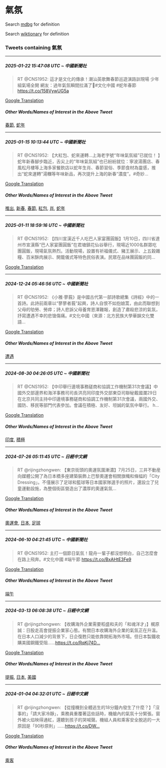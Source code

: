 # 氣氛

Search [mdbg](https://www.mdbg.net/chinese/dictionary?page=worddict&wdrst=0&wdqb=氣氛) for definition

Search [wiktionary](https://en.wiktionary.org/wiki/氣氛) for definition

### Tweets containing 氣氛

___
##### 2025-01-22 15:47:08 UTC ~ 中國新聞社
> RT @CNS1952: 這才是文化的傳承！潮汕英歌舞春節巡遊演路訓現場 少年組氣場全開 網友：過年氣氛瞬間拉滿了🤩#文化中國 #蛇年春節 https://t.co/158VywUG5a

[Google Translation](https://translate.google.com/?hi=en&tab=TT&sl=zh-CN&tl=en&op=translate&text=RT+%40CNS1952%3A+%E9%80%99%E6%89%8D%E6%98%AF%E6%96%87%E5%8C%96%E7%9A%84%E5%82%B3%E6%89%BF%EF%BC%81%E6%BD%AE%E6%B1%95%E8%8B%B1%E6%AD%8C%E8%88%9E%E6%98%A5%E7%AF%80%E5%B7%A1%E9%81%8A%E6%BC%94%E8%B7%AF%E8%A8%93%E7%8F%BE%E5%A0%B4+%E5%B0%91%E5%B9%B4%E7%B5%84%E6%B0%A3%E5%A0%B4%E5%85%A8%E9%96%8B+%E7%B6%B2%E5%8F%8B%EF%BC%9A%E9%81%8E%E5%B9%B4%E6%B0%A3%E6%B0%9B%E7%9E%AC%E9%96%93%E6%8B%89%E6%BB%BF%E4%BA%86%F0%9F%A4%A9%23%E6%96%87%E5%8C%96%E4%B8%AD%E5%9C%8B+%23%E8%9B%87%E5%B9%B4%E6%98%A5%E7%AF%80+https%3A%2F%2Ft.co%2F158VywUG5a)
##### Other Words/Names of Interest in the Above Tweet
[春節](春節.md), [蛇年](蛇年.md)
___
##### 2025-01-15 10:13:44 UTC ~ 中國新聞社
> RT @CNS1952: 【大紅包、蛇來運轉…上海老字號“年味氣氛組”已就位！ 】蛇年新春腳步臨近，舌尖上的“年味氣氛組”也已紛紛就位：寧波湯團店、春風松月樓等上海多家餐飲店以蛇年生肖、春節習俗、季節食材為靈感，推出“蛇來運轉”湯糰等年味新品，再次提升上海的新春“濃度”。#奇妙…

[Google Translation](https://translate.google.com/?hi=en&tab=TT&sl=zh-CN&tl=en&op=translate&text=RT+%40CNS1952%3A+%E3%80%90%E5%A4%A7%E7%B4%85%E5%8C%85%E3%80%81%E8%9B%87%E4%BE%86%E9%81%8B%E8%BD%89%E2%80%A6%E4%B8%8A%E6%B5%B7%E8%80%81%E5%AD%97%E8%99%9F%E2%80%9C%E5%B9%B4%E5%91%B3%E6%B0%A3%E6%B0%9B%E7%B5%84%E2%80%9D%E5%B7%B2%E5%B0%B1%E4%BD%8D%EF%BC%81+%E3%80%91%E8%9B%87%E5%B9%B4%E6%96%B0%E6%98%A5%E8%85%B3%E6%AD%A5%E8%87%A8%E8%BF%91%EF%BC%8C%E8%88%8C%E5%B0%96%E4%B8%8A%E7%9A%84%E2%80%9C%E5%B9%B4%E5%91%B3%E6%B0%A3%E6%B0%9B%E7%B5%84%E2%80%9D%E4%B9%9F%E5%B7%B2%E7%B4%9B%E7%B4%9B%E5%B0%B1%E4%BD%8D%EF%BC%9A%E5%AF%A7%E6%B3%A2%E6%B9%AF%E5%9C%98%E5%BA%97%E3%80%81%E6%98%A5%E9%A2%A8%E6%9D%BE%E6%9C%88%E6%A8%93%E7%AD%89%E4%B8%8A%E6%B5%B7%E5%A4%9A%E5%AE%B6%E9%A4%90%E9%A3%B2%E5%BA%97%E4%BB%A5%E8%9B%87%E5%B9%B4%E7%94%9F%E8%82%96%E3%80%81%E6%98%A5%E7%AF%80%E7%BF%92%E4%BF%97%E3%80%81%E5%AD%A3%E7%AF%80%E9%A3%9F%E6%9D%90%E7%82%BA%E9%9D%88%E6%84%9F%EF%BC%8C%E6%8E%A8%E5%87%BA%E2%80%9C%E8%9B%87%E4%BE%86%E9%81%8B%E8%BD%89%E2%80%9D%E6%B9%AF%E7%B3%B0%E7%AD%89%E5%B9%B4%E5%91%B3%E6%96%B0%E5%93%81%EF%BC%8C%E5%86%8D%E6%AC%A1%E6%8F%90%E5%8D%87%E4%B8%8A%E6%B5%B7%E7%9A%84%E6%96%B0%E6%98%A5%E2%80%9C%E6%BF%83%E5%BA%A6%E2%80%9D%E3%80%82%23%E5%A5%87%E5%A6%99%E2%80%A6)
##### Other Words/Names of Interest in the Above Tweet
[推出](推出.md), [新春](新春.md), [春節](春節.md), [紅包](紅包.md), [肖](肖.md), [蛇年](蛇年.md)
___
##### 2025-01-11 18:59:16 UTC ~ 中國新聞社
> RT @CNS1952: 【四川宣漢近千人吃巴人家宴團圓飯】1月10日，四川省達州市宣漢縣“巴人家宴團圓飯”在君塘鎮花仙谷舉行，現場近1000名群眾吃團圓飯，現場氣氛熱烈。活動現場，設置有祈福儀式、豬王展示、上五穀雜糧、百米酥肉展示、開籠儀式等特色民俗表演。民眾在品味團圓飯的同…

[Google Translation](https://translate.google.com/?hi=en&tab=TT&sl=zh-CN&tl=en&op=translate&text=RT+%40CNS1952%3A+%E3%80%90%E5%9B%9B%E5%B7%9D%E5%AE%A3%E6%BC%A2%E8%BF%91%E5%8D%83%E4%BA%BA%E5%90%83%E5%B7%B4%E4%BA%BA%E5%AE%B6%E5%AE%B4%E5%9C%98%E5%9C%93%E9%A3%AF%E3%80%911%E6%9C%8810%E6%97%A5%EF%BC%8C%E5%9B%9B%E5%B7%9D%E7%9C%81%E9%81%94%E5%B7%9E%E5%B8%82%E5%AE%A3%E6%BC%A2%E7%B8%A3%E2%80%9C%E5%B7%B4%E4%BA%BA%E5%AE%B6%E5%AE%B4%E5%9C%98%E5%9C%93%E9%A3%AF%E2%80%9D%E5%9C%A8%E5%90%9B%E5%A1%98%E9%8E%AE%E8%8A%B1%E4%BB%99%E8%B0%B7%E8%88%89%E8%A1%8C%EF%BC%8C%E7%8F%BE%E5%A0%B4%E8%BF%911000%E5%90%8D%E7%BE%A4%E7%9C%BE%E5%90%83%E5%9C%98%E5%9C%93%E9%A3%AF%EF%BC%8C%E7%8F%BE%E5%A0%B4%E6%B0%A3%E6%B0%9B%E7%86%B1%E7%83%88%E3%80%82%E6%B4%BB%E5%8B%95%E7%8F%BE%E5%A0%B4%EF%BC%8C%E8%A8%AD%E7%BD%AE%E6%9C%89%E7%A5%88%E7%A6%8F%E5%84%80%E5%BC%8F%E3%80%81%E8%B1%AC%E7%8E%8B%E5%B1%95%E7%A4%BA%E3%80%81%E4%B8%8A%E4%BA%94%E7%A9%80%E9%9B%9C%E7%B3%A7%E3%80%81%E7%99%BE%E7%B1%B3%E9%85%A5%E8%82%89%E5%B1%95%E7%A4%BA%E3%80%81%E9%96%8B%E7%B1%A0%E5%84%80%E5%BC%8F%E7%AD%89%E7%89%B9%E8%89%B2%E6%B0%91%E4%BF%97%E8%A1%A8%E6%BC%94%E3%80%82%E6%B0%91%E7%9C%BE%E5%9C%A8%E5%93%81%E5%91%B3%E5%9C%98%E5%9C%93%E9%A3%AF%E7%9A%84%E5%90%8C%E2%80%A6)
___
##### 2024-12-24 05:46:56 UTC ~ 中國新聞社
> RT @CNS1952: 《小雅·蓼莪》是中國古代第一部詩歌總集《詩經》中的一首詩。此詩前兩章以“蓼蓼者莪”起興，詩人自恨不如抱娘蒿，由此而聯想到父母的劬勞、勞瘁；詩人悲訴父母養育恩澤難報，創造了肅殺悲涼的氣氛，抒寫遭遇不幸的悲愴傷痛。#文化中國（來源：北方民族大學華韻文化雙語…

[Google Translation](https://translate.google.com/?hi=en&tab=TT&sl=zh-CN&tl=en&op=translate&text=RT+%40CNS1952%3A+%E3%80%8A%E5%B0%8F%E9%9B%85%C2%B7%E8%93%BC%E8%8E%AA%E3%80%8B%E6%98%AF%E4%B8%AD%E5%9C%8B%E5%8F%A4%E4%BB%A3%E7%AC%AC%E4%B8%80%E9%83%A8%E8%A9%A9%E6%AD%8C%E7%B8%BD%E9%9B%86%E3%80%8A%E8%A9%A9%E7%B6%93%E3%80%8B%E4%B8%AD%E7%9A%84%E4%B8%80%E9%A6%96%E8%A9%A9%E3%80%82%E6%AD%A4%E8%A9%A9%E5%89%8D%E5%85%A9%E7%AB%A0%E4%BB%A5%E2%80%9C%E8%93%BC%E8%93%BC%E8%80%85%E8%8E%AA%E2%80%9D%E8%B5%B7%E8%88%88%EF%BC%8C%E8%A9%A9%E4%BA%BA%E8%87%AA%E6%81%A8%E4%B8%8D%E5%A6%82%E6%8A%B1%E5%A8%98%E8%92%BF%EF%BC%8C%E7%94%B1%E6%AD%A4%E8%80%8C%E8%81%AF%E6%83%B3%E5%88%B0%E7%88%B6%E6%AF%8D%E7%9A%84%E5%8A%AC%E5%8B%9E%E3%80%81%E5%8B%9E%E7%98%81%EF%BC%9B%E8%A9%A9%E4%BA%BA%E6%82%B2%E8%A8%B4%E7%88%B6%E6%AF%8D%E9%A4%8A%E8%82%B2%E6%81%A9%E6%BE%A4%E9%9B%A3%E5%A0%B1%EF%BC%8C%E5%89%B5%E9%80%A0%E4%BA%86%E8%82%85%E6%AE%BA%E6%82%B2%E6%B6%BC%E7%9A%84%E6%B0%A3%E6%B0%9B%EF%BC%8C%E6%8A%92%E5%AF%AB%E9%81%AD%E9%81%87%E4%B8%8D%E5%B9%B8%E7%9A%84%E6%82%B2%E6%84%B4%E5%82%B7%E7%97%9B%E3%80%82%23%E6%96%87%E5%8C%96%E4%B8%AD%E5%9C%8B%EF%BC%88%E4%BE%86%E6%BA%90%EF%BC%9A%E5%8C%97%E6%96%B9%E6%B0%91%E6%97%8F%E5%A4%A7%E5%AD%B8%E8%8F%AF%E9%9F%BB%E6%96%87%E5%8C%96%E9%9B%99%E8%AA%9E%E2%80%A6)
##### Other Words/Names of Interest in the Above Tweet
[遭遇](遭遇.md)
___
##### 2024-08-30 04:26:05 UTC ~ 中國新聞社
> RT @CNS1952: 【中印舉行邊境事務磋商和協調工作機制第31次會議】中國外交部邊界和海洋事務司司長洪亮同印度外交部東亞司聯秘戴國瀾29日在北京共同主持中印邊境事務磋商和協調工作機制第31次會議，兩國外交、國防、移民等部門代表參加。會議在積極、友好、坦誠的氣氛中舉行。 h…

[Google Translation](https://translate.google.com/?hi=en&tab=TT&sl=zh-CN&tl=en&op=translate&text=RT+%40CNS1952%3A+%E3%80%90%E4%B8%AD%E5%8D%B0%E8%88%89%E8%A1%8C%E9%82%8A%E5%A2%83%E4%BA%8B%E5%8B%99%E7%A3%8B%E5%95%86%E5%92%8C%E5%8D%94%E8%AA%BF%E5%B7%A5%E4%BD%9C%E6%A9%9F%E5%88%B6%E7%AC%AC31%E6%AC%A1%E6%9C%83%E8%AD%B0%E3%80%91%E4%B8%AD%E5%9C%8B%E5%A4%96%E4%BA%A4%E9%83%A8%E9%82%8A%E7%95%8C%E5%92%8C%E6%B5%B7%E6%B4%8B%E4%BA%8B%E5%8B%99%E5%8F%B8%E5%8F%B8%E9%95%B7%E6%B4%AA%E4%BA%AE%E5%90%8C%E5%8D%B0%E5%BA%A6%E5%A4%96%E4%BA%A4%E9%83%A8%E6%9D%B1%E4%BA%9E%E5%8F%B8%E8%81%AF%E7%A7%98%E6%88%B4%E5%9C%8B%E7%80%BE29%E6%97%A5%E5%9C%A8%E5%8C%97%E4%BA%AC%E5%85%B1%E5%90%8C%E4%B8%BB%E6%8C%81%E4%B8%AD%E5%8D%B0%E9%82%8A%E5%A2%83%E4%BA%8B%E5%8B%99%E7%A3%8B%E5%95%86%E5%92%8C%E5%8D%94%E8%AA%BF%E5%B7%A5%E4%BD%9C%E6%A9%9F%E5%88%B6%E7%AC%AC31%E6%AC%A1%E6%9C%83%E8%AD%B0%EF%BC%8C%E5%85%A9%E5%9C%8B%E5%A4%96%E4%BA%A4%E3%80%81%E5%9C%8B%E9%98%B2%E3%80%81%E7%A7%BB%E6%B0%91%E7%AD%89%E9%83%A8%E9%96%80%E4%BB%A3%E8%A1%A8%E5%8F%83%E5%8A%A0%E3%80%82%E6%9C%83%E8%AD%B0%E5%9C%A8%E7%A9%8D%E6%A5%B5%E3%80%81%E5%8F%8B%E5%A5%BD%E3%80%81%E5%9D%A6%E8%AA%A0%E7%9A%84%E6%B0%A3%E6%B0%9B%E4%B8%AD%E8%88%89%E8%A1%8C%E3%80%82+h%E2%80%A6)
##### Other Words/Names of Interest in the Above Tweet
[印度](印度.md), [積極](積極.md)
___
##### 2024-07-26 05:11:45 UTC ~ 日經中文網
> RT @rijingzhongwen: 【東京街頭的奧運氛圍漸濃】7月25日，三井不動産向媒體公開了為日本橋多座建築裝飾上巴黎奧運會相關旗幟和條幅的「City Dressing」。不僅展示了足球和籃球等日本國家隊選手的照片，還設立了兒童運動設施，為整個街區營造出了濃厚的奧運氣氛…

[Google Translation](https://translate.google.com/?hi=en&tab=TT&sl=zh-CN&tl=en&op=translate&text=RT+%40rijingzhongwen%3A+%E3%80%90%E6%9D%B1%E4%BA%AC%E8%A1%97%E9%A0%AD%E7%9A%84%E5%A5%A7%E9%81%8B%E6%B0%9B%E5%9C%8D%E6%BC%B8%E6%BF%83%E3%80%917%E6%9C%8825%E6%97%A5%EF%BC%8C%E4%B8%89%E4%BA%95%E4%B8%8D%E5%8B%95%E7%94%A3%E5%90%91%E5%AA%92%E9%AB%94%E5%85%AC%E9%96%8B%E4%BA%86%E7%82%BA%E6%97%A5%E6%9C%AC%E6%A9%8B%E5%A4%9A%E5%BA%A7%E5%BB%BA%E7%AF%89%E8%A3%9D%E9%A3%BE%E4%B8%8A%E5%B7%B4%E9%BB%8E%E5%A5%A7%E9%81%8B%E6%9C%83%E7%9B%B8%E9%97%9C%E6%97%97%E5%B9%9F%E5%92%8C%E6%A2%9D%E5%B9%85%E7%9A%84%E3%80%8CCity+Dressing%E3%80%8D%E3%80%82%E4%B8%8D%E5%83%85%E5%B1%95%E7%A4%BA%E4%BA%86%E8%B6%B3%E7%90%83%E5%92%8C%E7%B1%83%E7%90%83%E7%AD%89%E6%97%A5%E6%9C%AC%E5%9C%8B%E5%AE%B6%E9%9A%8A%E9%81%B8%E6%89%8B%E7%9A%84%E7%85%A7%E7%89%87%EF%BC%8C%E9%82%84%E8%A8%AD%E7%AB%8B%E4%BA%86%E5%85%92%E7%AB%A5%E9%81%8B%E5%8B%95%E8%A8%AD%E6%96%BD%EF%BC%8C%E7%82%BA%E6%95%B4%E5%80%8B%E8%A1%97%E5%8D%80%E7%87%9F%E9%80%A0%E5%87%BA%E4%BA%86%E6%BF%83%E5%8E%9A%E7%9A%84%E5%A5%A7%E9%81%8B%E6%B0%A3%E6%B0%9B%E2%80%A6)
##### Other Words/Names of Interest in the Above Tweet
[奧運會](奧運會.md), [日本](日本.md), [足球](足球.md)
___
##### 2024-06-10 04:21:45 UTC ~ 中國新聞社
> RT @CNS1952: 主打一個節日氣氛！龍舟一輩子都沒想明白，自己怎麼會在路上飛奔。#文化中國 #端午節 https://t.co/BxAHtE3Fe9

[Google Translation](https://translate.google.com/?hi=en&tab=TT&sl=zh-CN&tl=en&op=translate&text=RT+%40CNS1952%3A+%E4%B8%BB%E6%89%93%E4%B8%80%E5%80%8B%E7%AF%80%E6%97%A5%E6%B0%A3%E6%B0%9B%EF%BC%81%E9%BE%8D%E8%88%9F%E4%B8%80%E8%BC%A9%E5%AD%90%E9%83%BD%E6%B2%92%E6%83%B3%E6%98%8E%E7%99%BD%EF%BC%8C%E8%87%AA%E5%B7%B1%E6%80%8E%E9%BA%BC%E6%9C%83%E5%9C%A8%E8%B7%AF%E4%B8%8A%E9%A3%9B%E5%A5%94%E3%80%82%23%E6%96%87%E5%8C%96%E4%B8%AD%E5%9C%8B+%23%E7%AB%AF%E5%8D%88%E7%AF%80+https%3A%2F%2Ft.co%2FBxAHtE3Fe9)
##### Other Words/Names of Interest in the Above Tweet
[端午](端午.md)
___
##### 2024-03-13 06:08:38 UTC ~ 日經中文網
> RT @rijingzhongwen: 【收購海外企業需要稻盛和夫的「和魂洋才」】梶原誠：日股走高會提振企業家心態。有關日本收購海外企業的氣氛正在升溫。在日本人口減少的背景下，日企復甦只能依靠開拓海外市場。但日本製鐵收購美國鋼鐵受阻……https://t.co/RqKj74D…

[Google Translation](https://translate.google.com/?hi=en&tab=TT&sl=zh-CN&tl=en&op=translate&text=RT+%40rijingzhongwen%3A+%E3%80%90%E6%94%B6%E8%B3%BC%E6%B5%B7%E5%A4%96%E4%BC%81%E6%A5%AD%E9%9C%80%E8%A6%81%E7%A8%BB%E7%9B%9B%E5%92%8C%E5%A4%AB%E7%9A%84%E3%80%8C%E5%92%8C%E9%AD%82%E6%B4%8B%E6%89%8D%E3%80%8D%E3%80%91%E6%A2%B6%E5%8E%9F%E8%AA%A0%EF%BC%9A%E6%97%A5%E8%82%A1%E8%B5%B0%E9%AB%98%E6%9C%83%E6%8F%90%E6%8C%AF%E4%BC%81%E6%A5%AD%E5%AE%B6%E5%BF%83%E6%85%8B%E3%80%82%E6%9C%89%E9%97%9C%E6%97%A5%E6%9C%AC%E6%94%B6%E8%B3%BC%E6%B5%B7%E5%A4%96%E4%BC%81%E6%A5%AD%E7%9A%84%E6%B0%A3%E6%B0%9B%E6%AD%A3%E5%9C%A8%E5%8D%87%E6%BA%AB%E3%80%82%E5%9C%A8%E6%97%A5%E6%9C%AC%E4%BA%BA%E5%8F%A3%E6%B8%9B%E5%B0%91%E7%9A%84%E8%83%8C%E6%99%AF%E4%B8%8B%EF%BC%8C%E6%97%A5%E4%BC%81%E5%BE%A9%E7%94%A6%E5%8F%AA%E8%83%BD%E4%BE%9D%E9%9D%A0%E9%96%8B%E6%8B%93%E6%B5%B7%E5%A4%96%E5%B8%82%E5%A0%B4%E3%80%82%E4%BD%86%E6%97%A5%E6%9C%AC%E8%A3%BD%E9%90%B5%E6%94%B6%E8%B3%BC%E7%BE%8E%E5%9C%8B%E9%8B%BC%E9%90%B5%E5%8F%97%E9%98%BB%E2%80%A6%E2%80%A6https%3A%2F%2Ft.co%2FRqKj74D%E2%80%A6)
##### Other Words/Names of Interest in the Above Tweet
[提振](提振.md), [日本](日本.md), [美國](美國.md)
___
##### 2024-01-04 04:32:01 UTC ~ 日經中文網
> RT @rijingzhongwen: 【從撞機到全體逃生的18分鐘內發生了什麼？】「沒事的」「請大家冷靜」，乘務員重覆著這些話時，機艙內的氣氛十分緊張。窗外被火焰映得通紅，還聽到孩子的哭喊聲。機組人員和乘客安全脫逃的一大原因是「90秒原則」……https://t.co/DW…

[Google Translation](https://translate.google.com/?hi=en&tab=TT&sl=zh-CN&tl=en&op=translate&text=RT+%40rijingzhongwen%3A+%E3%80%90%E5%BE%9E%E6%92%9E%E6%A9%9F%E5%88%B0%E5%85%A8%E9%AB%94%E9%80%83%E7%94%9F%E7%9A%8418%E5%88%86%E9%90%98%E5%85%A7%E7%99%BC%E7%94%9F%E4%BA%86%E4%BB%80%E9%BA%BC%EF%BC%9F%E3%80%91%E3%80%8C%E6%B2%92%E4%BA%8B%E7%9A%84%E3%80%8D%E3%80%8C%E8%AB%8B%E5%A4%A7%E5%AE%B6%E5%86%B7%E9%9D%9C%E3%80%8D%EF%BC%8C%E4%B9%98%E5%8B%99%E5%93%A1%E9%87%8D%E8%A6%86%E8%91%97%E9%80%99%E4%BA%9B%E8%A9%B1%E6%99%82%EF%BC%8C%E6%A9%9F%E8%89%99%E5%85%A7%E7%9A%84%E6%B0%A3%E6%B0%9B%E5%8D%81%E5%88%86%E7%B7%8A%E5%BC%B5%E3%80%82%E7%AA%97%E5%A4%96%E8%A2%AB%E7%81%AB%E7%84%B0%E6%98%A0%E5%BE%97%E9%80%9A%E7%B4%85%EF%BC%8C%E9%82%84%E8%81%BD%E5%88%B0%E5%AD%A9%E5%AD%90%E7%9A%84%E5%93%AD%E5%96%8A%E8%81%B2%E3%80%82%E6%A9%9F%E7%B5%84%E4%BA%BA%E5%93%A1%E5%92%8C%E4%B9%98%E5%AE%A2%E5%AE%89%E5%85%A8%E8%84%AB%E9%80%83%E7%9A%84%E4%B8%80%E5%A4%A7%E5%8E%9F%E5%9B%A0%E6%98%AF%E3%80%8C90%E7%A7%92%E5%8E%9F%E5%89%87%E3%80%8D%E2%80%A6%E2%80%A6https%3A%2F%2Ft.co%2FDW%E2%80%A6)
##### Other Words/Names of Interest in the Above Tweet
[乘客](乘客.md)
